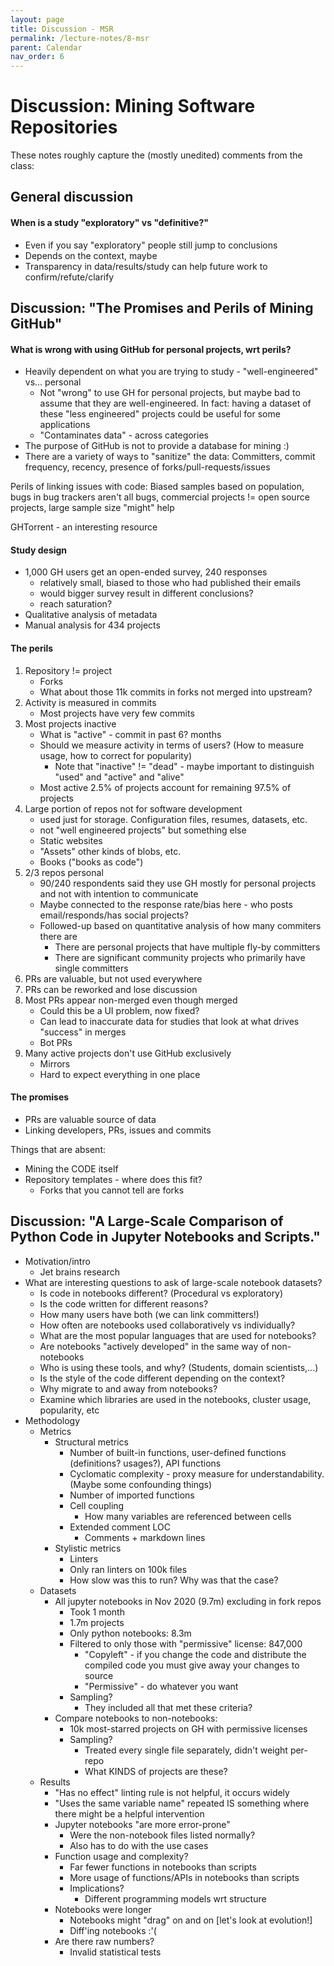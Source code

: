 ```yaml
---
layout: page
title: Discussion - MSR
permalink: /lecture-notes/8-msr
parent: Calendar
nav_order: 6
---
```


# Discussion: Mining Software Repositories
These notes roughly capture the (mostly unedited) comments from the class:


## General discussion
#### When is a study "exploratory" vs "definitive?"
* Even if you say "exploratory" people still jump to conclusions
* Depends on the context, maybe
* Transparency in data/results/study can help future work to confirm/refute/clarify

## Discussion: "The Promises and Perils of Mining GitHub"
#### What is wrong with using GitHub for personal projects, wrt perils?
* Heavily dependent on what you are trying to study - "well-engineered" vs... personal
	* Not "wrong" to use GH for personal projects, but maybe bad to assume that they are well-engineered. In fact: having a dataset of these "less engineered" projects could be useful for some applications
	* "Contaminates data" - across categories
* The purpose of GitHub is not to provide a database for mining :)
* There are a variety of ways to "sanitize" the data: Committers, commit frequency, recency, presence of forks/pull-requests/issues

Perils of linking issues with code: Biased samples based on population, bugs in bug trackers aren't all bugs, commercial projects != open source projects, large sample size "might" help

GHTorrent - an interesting resource

#### Study design
* 1,000 GH users get an open-ended survey, 240 responses
	* relatively small, biased to those who had published their emails
	* would bigger survey result in different conclusions?
	* reach saturation?
* Qualitative analysis of metadata
* Manual analysis for 434 projects

#### The perils
1. Repository != project
	* Forks
	* What about those 11k commits in forks not merged into upstream?
2. Activity is measured in commits
	* Most projects have very few commits
3. Most projects inactive
	* What is "active" - commit in past 6? months
	* Should we measure activity in terms of users? (How to measure usage, how to correct for popularity)
		* Note that "inactive" != "dead" - maybe important to distinguish "used" and "active" and "alive"
	* Most active 2.5% of projects account for remaining 97.5% of projects
4. Large portion of repos not for software development
	* used just for storage. Configuration files, resumes, datasets, etc.
	* not "well engineered projects" but something else
	* Static websites
	* "Assets" other kinds of blobs, etc.
	* Books ("books as code")
5. 2/3 repos personal
	* 90/240 respondents said they use GH mostly for personal projects and not with intention to communicate
	* Maybe connected to the response rate/bias here - who posts email/responds/has social projects?
	* Followed-up based on quantitative analysis of how many commiters there are
		* There are personal projects that have multiple fly-by committers
		* There are significant community projects who primarily have single committers
7. PRs are valuable, but not used everywhere
8. PRs can be reworked and lose discussion
9. Most PRs appear non-merged even though merged
	* Could this be a UI problem, now fixed?
	* Can lead to inaccurate data for studies that look at what drives "success" in merges
	* Bot PRs
10. Many active projects don't use GitHub exclusively 
	* Mirrors
	* Hard to expect everything in one place

#### The promises
* PRs are valuable source of data
* Linking developers, PRs, issues and commits

Things that are absent:
* Mining the CODE itself
* Repository templates - where does this fit?
	* Forks that you cannot tell are forks

## Discussion: "A Large-Scale Comparison of Python Code in Jupyter Notebooks and Scripts."
* Motivation/intro
	* Jet brains research
* What are interesting questions to ask of large-scale notebook datasets?
	* Is code in notebooks different? (Procedural vs exploratory)
	* Is the code written for different reasons?
	* How many users have both (we can link committers!)
	* How often are notebooks used collaboratively vs individually?
	* What are the most popular languages that are used for notebooks?
	* Are notebooks "actively developed" in the same way of non-notebooks
	* Who is using these tools, and why? (Students, domain scientists,...)
	* Is the style of the code different depending on the context?
	* Why migrate to and away from notebooks?
	* Examine which libraries are used in the notebooks, cluster usage, popularity, etc
* Methodology
	* Metrics
		* Structural metrics
			* Number of built-in functions, user-defined functions (definitions? usages?), API functions
			* Cyclomatic complexity - proxy measure for understandability. (Maybe some confounding things)
			* Number of imported functions
			* Cell coupling
				* How many variables are referenced between cells
			* Extended comment LOC
				* Comments + markdown lines
		* Stylistic metrics
			* Linters
			* Only ran linters on 100k files
			* How slow was this to run? Why was that the case?
	* Datasets
		* All jupyter notebooks in Nov 2020 (9.7m) excluding in fork repos
			* Took 1 month
			* 1.7m projects
			* Only python notebooks: 8.3m
			* Filtered to only those with "permissive" license: 847,000
				* "Copyleft" - if you change the code and distribute the compiled code you must give away your changes to source
				* "Permissive" - do whatever you want
			* Sampling?
				* They included all that met these criteria?
		* Compare notebooks to non-notebooks:
			* 10k most-starred projects on GH with permissive licenses
			* Sampling?
				* Treated every single file separately, didn't weight per-repo
				* What KINDS of projects are these?
	* Results
		* "Has no effect" linting rule is not helpful, it occurs widely
		* "Uses the same variable name" repeated IS something where there might be a helpful intervention
		* Jupyter notebooks "are more error-prone"
			* Were the non-notebook files listed normally?
			* Also has to do with the use cases 
		* Function usage and complexity?
			* Far fewer functions in notebooks than scripts
			* More usage of functions/APIs in notebooks than scripts
			* Implications?
				* Different programming models wrt structure
		* Notebooks were longer
			* Notebooks might "drag" on and on [let's look at evolution!]
			* Diff'ing notebooks :'(
		* Are there raw numbers?
			* Invalid statistical tests


